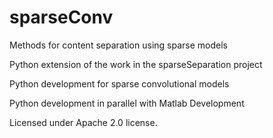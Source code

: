 sparseConv
==========

Methods for content separation using sparse models

Python extension of the work in the sparseSeparation project

Python development for sparse convolutional models

Python development in parallel with Matlab Development

Licensed under Apache 2.0 license.